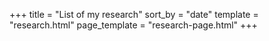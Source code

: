 +++
title = "List of my research"
sort_by = "date"
template = "research.html"
page_template = "research-page.html"
+++